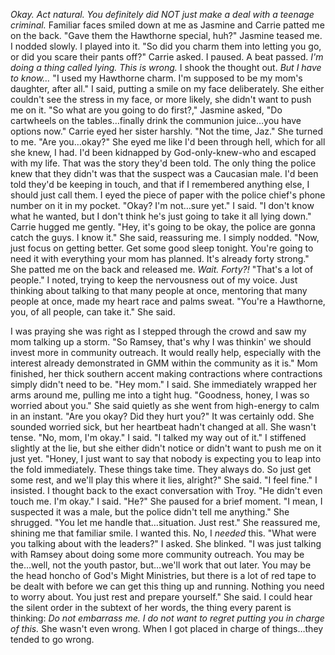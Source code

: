*Okay. Act natural. You definitely did NOT just make a deal with a teenage criminal.*
Familiar faces smiled down at me as Jasmine and Carrie patted me on the back.
"Gave them the Hawthorne special, huh?" Jasmine teased me.
I nodded slowly. I played into it.
"So did you charm them into letting you go, or did you scare their pants off?" Carrie asked.
I paused. A beat passed.
*I'm doing a thing called lying. This is wrong.*
I shook the thought out.
*But I have to know…*
"I used my Hawthorne charm. I'm supposed to be my mom's daughter, after all." I said, putting a smile on my face deliberately. She either couldn't see the stress in my face, or more likely, she didn't want to push me on it.
"So what are you going to do first?," Jasmine asked, "Do cartwheels on the tables…finally drink the communion juice…you have options now."
Carrie eyed her sister harshly.
"Not the time, Jaz."
She turned to me. 
"Are you…okay?"
She eyed me like I'd been through hell, which for all she knew, I had. I'd been kidnapped by God-only-knew-who and escaped with my life. That was the story they'd been told. The only thing the police knew that they didn't was that the suspect was a Caucasian male. I'd been told they'd be keeping in touch, and that if I remembered anything else, I should just call them. 
I eyed the piece of paper with the police chief's phone number on it in my pocket.
"Okay? I'm not…sure yet." I said. "I don't know what he wanted, but I don't think he's just going to take it all lying down."
Carrie hugged me gently. 
"Hey, it's going to be okay, the police are gonna catch the guys. I know it." She said, reassuring me.
I simply nodded.
"Now, just focus on getting better. Get some good sleep tonight. You're going to need it with everything your mom has planned. It's already forty strong." She patted me on the back and released me.
*Wait. Forty?!*
"That's a lot of people." I noted, trying to keep the nervousness out of my voice. Just thinking about talking to that many people at once, mentoring that many people at once, made my heart race and palms sweat.
"You're a Hawthorne, you, of all people, can take it." She said.

I was praying she was right as I stepped through the crowd and saw my mom talking up a storm.
"So Ramsey, that's why I was thinkin' we should invest more in community outreach. It would really help, especially with the interest already demonstrated in GMM within the community as it is." Mom finished, her thick southern accent making contractions where contractions simply didn't need to be.
"Hey mom." I said.
She immediately wrapped her arms around me, pulling me into a tight hug. 
"Goodness, honey, I was so worried about you." She said quietly as she went from high-energy to calm in an instant. "Are you okay? Did they hurt you?"
It was certainly odd. She sounded worried sick, but her heartbeat hadn't changed at all. She wasn't tense.
"No, mom, I'm okay." I said. "I talked my way out of it."
I stiffened slightly at the lie, but she either didn't notice or didn't want to push me on it just yet.
"Honey, I just want to say that nobody is expecting you to leap into the fold immediately. These things take time. They always do. So just get some rest, and we'll play this where it lies, alright?" She said.
"I feel fine." I insisted. 
I thought back to the exact conversation with Troy. 
"He didn't even touch me. I'm okay." I said. 
"He?" She paused for a brief moment. "I mean, I suspected it was a male, but the police didn't tell me anything."
She shrugged.
"You let me handle that…situation. Just rest." She reassured me, shining me that familiar smile.
I wanted this. No, I *needed* this. 
"What were you talking about with the leaders?" I asked.
She blinked.
"I was just talking with Ramsey about doing some more community outreach. You may be the…well, not the youth pastor, but…we'll work that out later. You may be the head honcho of God's Might Ministries, but there is a lot of red tape to be dealt with before we can get this thing up and running. Nothing you need to worry about. You just rest and prepare yourself." She said. 
I could hear the silent order in the subtext of her words, the thing every parent is thinking: *Do not embarrass me. I do not want to regret putting you in charge of this.*
She wasn't even wrong. When I got placed in charge of things…they tended to go wrong.
